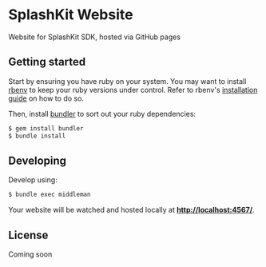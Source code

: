 # SplashKit Website

Website for SplashKit SDK, hosted via GitHub pages

## Getting started

Start by ensuring you have ruby on your system. You may want to install [rbenv](https://github.com/rbenv/rbenv) to keep your ruby versions under control. Refer to rbenv's [installation guide](https://github.com/rbenv/rbenv#installation) on how to do so.

Then, install [bundler](http://bundler.io) to sort out your ruby dependencies:

```bash
$ gem install bundler
$ bundle install
```

## Developing

Develop using:

```bash
$ bundle exec middleman
```

Your website will be watched and hosted locally at **[http://localhost:4567/](http://localhost:4567/)**.

## License

Coming soon